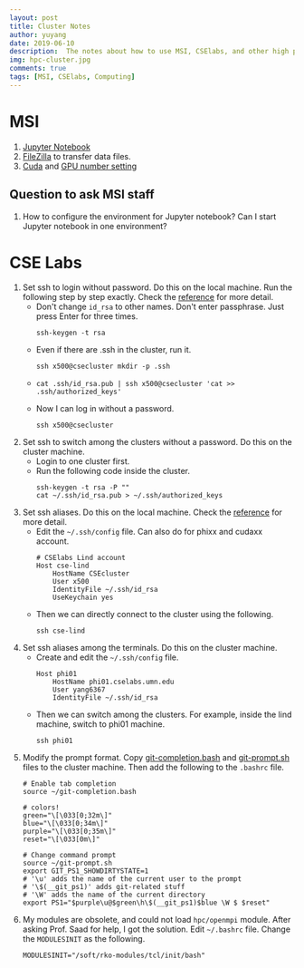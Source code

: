 ```yaml
---
layout: post
title: Cluster Notes
author: yuyang
date: 2019-06-10
description:  The notes about how to use MSI, CSElabs, and other high performance computing.
img: hpc-cluster.jpg
comments: true
tags: [MSI, CSElabs, Computing]
---
```


# MSI
1. [Jupyter Notebook](https://www.msi.umn.edu/support/faq/how-do-i-get-started-jupyter-notebooks)
2. [FileZilla](https://www.msi.umn.edu/support/faq/how-do-i-use-filezilla-transfer-data) to transfer data files.
3. [Cuda](https://www.msi.umn.edu/sw/cuda) and [GPU number setting](https://github.com/allenai/allennlp/issues/1090)


## Question to ask MSI staff
1. How to configure the environment for Jupyter notebook? Can I start Jupyter notebook in one environment?

# CSE Labs

1. Set ssh to login without password. Do this on the local machine. Run the following step by step exactly. Check the [reference](http://www.linuxproblem.org/art_9.html) for more detail.
    - Don't change `id_rsa` to other names. Don't enter passphrase. Just press Enter for three times. 
        ```
        ssh-keygen -t rsa
        ```
    - Even if there are .ssh in the cluster, run it.
        ```    
        ssh x500@csecluster mkdir -p .ssh
        ```
    - 
        ```
        cat .ssh/id_rsa.pub | ssh x500@csecluster 'cat >> .ssh/authorized_keys'
        ```
    - Now I can log in without a password.
        ```
        ssh x500@csecluster
        ```
2. Set ssh to switch among the clusters without a password. Do this on the cluster machine.
    - Login to one cluster first.
    - Run the following code inside the cluster.
        ```
        ssh-keygen -t rsa -P ""
        cat ~/.ssh/id_rsa.pub > ~/.ssh/authorized_keys
        ```
3. Set ssh aliases. Do this on the local machine. Check the [reference](https://www.ostechnix.com/how-to-create-ssh-alias-in-linux/) for more detail.
    - Edit the `~/.ssh/config` file. Can also do for phixx and cudaxx account.
        ```
        # CSElabs Lind account
        Host cse-lind
            HostName CSEcluster
            User x500
            IdentityFile ~/.ssh/id_rsa
            UseKeychain yes
        ```
    - Then we can directly connect to the cluster using the following.
        ```
        ssh cse-lind
        ```
4. Set ssh aliases among the terminals. Do this on the cluster machine. 
    - Create and edit the `~/.ssh/config` file.
        ```
        Host phi01
            HostName phi01.cselabs.umn.edu
            User yang6367
            IdentityFile ~/.ssh/id_rsa
        ```
    - Then we can switch among the clusters. For example, inside the lind machine, switch to phi01 machine.
        ```
        ssh phi01
        ```
5. Modify the prompt format. Copy [git-completion.bash](https://raw.githubusercontent.com/yuyang-yy/materials/master/config/terminal/git-completion.bash) and [git-prompt.sh](https://raw.githubusercontent.com/yuyang-yy/materials/master/config/terminal/git-prompt.sh) files to the cluster machine. Then add the following to the `.bashrc` file.
    ```
    # Enable tab completion
    source ~/git-completion.bash

    # colors!
    green="\[\033[0;32m\]"
    blue="\[\033[0;34m\]"
    purple="\[\033[0;35m\]"
    reset="\[\033[0m\]"

    # Change command prompt
    source ~/git-prompt.sh
    export GIT_PS1_SHOWDIRTYSTATE=1
    # '\u' adds the name of the current user to the prompt
    # '\$(__git_ps1)' adds git-related stuff
    # '\W' adds the name of the current directory
    export PS1="$purple\u@$green\h\$(__git_ps1)$blue \W $ $reset"
    ```
6. My modules are obsolete, and could not load `hpc/openmpi` module. After asking Prof. Saad for help, I got the solution. Edit `~/.bashrc` file. Change the `MODULESINIT` as the following.
    ```
    MODULESINIT="/soft/rko-modules/tcl/init/bash"
    ```